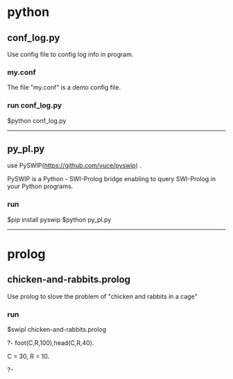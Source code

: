 # python

## conf_log.py 
 Use config file to config log info in program.

### my.conf
 The file "my.conf" is a demo config file.  

### run conf_log.py  
 $python conf_log.py

-----------------------------------------------------------------------------------------------
## py_pl.py
  use PySWIP(https://github.com/yuce/pyswip) .
 
   PySWIP is a Python - SWI-Prolog bridge enabling to query SWI-Prolog in your Python programs.
### run
  $pip install pyswip
  $python py_pl.py   


-------------------------------------------------------------------------------------------------
# prolog

## chicken-and-rabbits.prolog
 Use prolog to slove the problem of "chicken and rabbits in a cage"

### run
 $swipl chicken-and-rabbits.prolog

 ?- foot(C,R,100),head(C,R,40).
 
 C = 30,
 R = 10.

 ?- 

 
